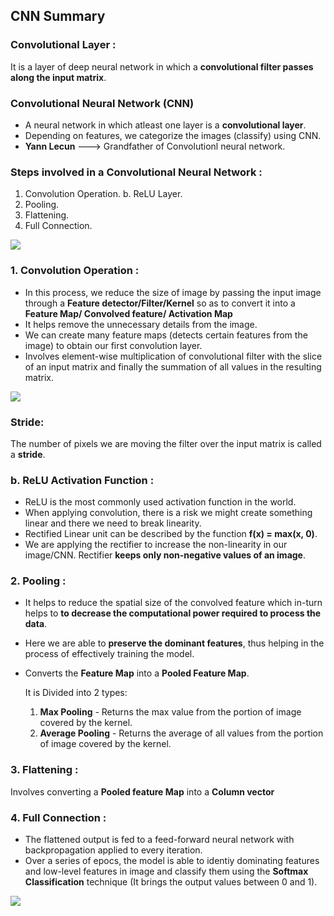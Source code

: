 ## CNN Summary 

### Convolutional Layer : 
 It is a layer of deep neural network in which a **convolutional filter passes along the input matrix**.

### Convolutional Neural Network (CNN)
* A neural network in which atleast one layer is a **convolutional layer**.
* Depending on features, we categorize the images (classify) using CNN.
* __Yann Lecun__ ---> Grandfather of Convolutionl neural network.

### Steps involved in a Convolutional Neural Network :
1. Convolution Operation.
  b. ReLU Layer.
2. Pooling.
3. Flattening.
4. Full Connection.

![](extras/cnn_blackbox.png)

### 1. **Convolution Operation** :
 * In this process, we reduce the size of image by passing the input image through a **Feature detector/Filter/Kernel** so as to convert it into a **Feature Map/ Convolved feature/ Activation Map**
 * It helps remove the unnecessary details from the image.
 * We can create many feature maps (detects certain features from the image) to obtain our first convolution layer.
 * Involves element-wise multiplication of convolutional filter with the slice of an input matrix and finally the summation of all values in the resulting matrix.

![](extras/convolution_operation.png)

### **Stride**: 
  The number of pixels we are moving the filter over the input matrix is called a **stride**.

   ### b. **ReLU Activation Function** :
* ReLU is the most commonly used activation function in the world. 
* When applying convolution, there is a risk we might create something linear and there we need to break linearity. 
* Rectified Linear unit can be described by the function **f(x) = max(x, 0)**.
* We are applying the rectifier to increase the non-linearity in our image/CNN. Rectifier **keeps only non-negative values of an image**.


### 2. **Pooling** :
 * It helps to reduce the spatial size of the convolved feature which in-turn helps to **to decrease the computational power required to process the data**.
 * Here we are able to **preserve the dominant features**, thus helping in the process of effectively training the model.
 * Converts the **Feature Map** into a **Pooled Feature Map**.

   It is Divided into 2 types:
     1. **Max Pooling** - Returns the max value from the portion of image covered by the kernel.
     2. **Average Pooling** - Returns the average of all values from the portion of image covered by the kernel.

### 3. **Flattening** : 
   Involves converting a **Pooled feature Map** into a **Column vector**

### 4. **Full Connection** : 
 * The flattened output is fed to a feed-forward neural network with backpropagation applied to every iteration.
 * Over a series of epocs, the model is able to identiy dominating features and low-level features in image and classify them using the **Softmax Classification** technique (It brings the output values between 0 and 1).

![](extras/cnn2.png)